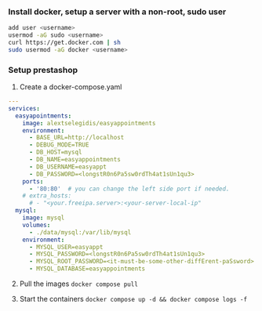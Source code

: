 ### Install docker, setup a server with a non-root, sudo user

```sh
add user <username>
usermod -aG sudo <username>
curl https://get.docker.com | sh
sudo usermod -aG docker <username>
```

### Setup prestashop 

1. Create a docker-compose.yaml

```yaml
---
services:
  easyapointments:
    image: alextselegidis/easyappointments
    environment:
      - BASE_URL=http://localhost
      - DEBUG_MODE=TRUE
      - DB_HOST=mysql
      - DB_NAME=easyappointments
      - DB_USERNAME=easyappt
      - DB_PASSWORD=<longstR0n6Pa5sw0rdTh4at1sUn1qu3>
    ports:
      - '80:80'  # you can change the left side port if needed.
    # extra_hosts: 
      # - "<your.freeipa.server>:<your-server-local-ip"
  mysql:
    image: mysql
    volumes:
      - ./data/mysql:/var/lib/mysql
    environment:
      - MYSQL_USER=easyappt
      - MYSQL_PASSWORD=<longstR0n6Pa5sw0rdTh4at1sUn1qu3>
      - MYSQL_ROOT_PASSWORD=<it-must-be-some-other-diffErent-paSsword>
      - MYSQL_DATABASE=easyappointments
```


2. Pull the images `docker compose pull`

3. Start the containers `docker compose up -d && docker compose logs -f`
